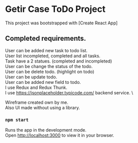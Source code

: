 # Getir Case ToDo Project

This project was bootstrapped with [Create React App]

## Completed requirements.

User can be added new task to todo list. \
User list incompleted, completed and all tasks. \
Task have a 2 statues. (completed and incompleted) \
User can be change the status of the todo. \
User can be delete todo. (highlight on todo) \
User can be update todo. \
User can be added new field to todo. \
I use Redux and Redux Thunk. \
I use https://jsonplaceholder.typicode.com/ backend service. \

Wireframe created own by me. \
Also UI made without using a library.

### `npm start`

Runs the app in the development mode.\
Open [http://localhost:3000](http://localhost:3000) to view it in your browser.